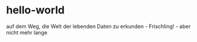 # hello-world
auf dem Weg, die Welt der lebenden Daten zu erkunden - Frischling! - aber nicht mehr lange
